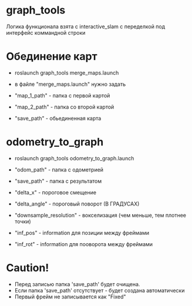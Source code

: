 # graph_tools

Логика функционала взята с interactive_slam с переделкой под интерфейс коммандной строки

# Обединение карт
- roslaunch graph_tools merge_maps.launch

- в файле "merge_maps.launch" нужно задать
- "map_1_path" - папка с первой картой
- "map_2_path" - папка со второй картой
- "save_path" - обьединенная карта

# odometry_to_graph
- roslaunch graph_tools odometry_to_graph.launch

- "odom_path" - папка с одометрией
- "save_path" - папка с результатом
- "delta_x" - пороговое смещение 
- "delta_angle" - пороговый поворот (В ГРАДУСАХ)
- "downsample_resolution" - вокселизация (чем меньше, тем плотнее точки)
- "inf_pos" - information для позиции между фреймами
- "inf_rot" - information для пооворота между фреймами

# Caution!
- Перед записью папка 'save_path' будет очищена.
- Если папка 'save_path' отсутствует - будет создана автоматически
- Первый фрейм не записывается как "Fixed"